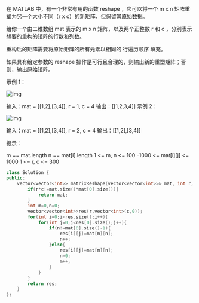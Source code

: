 在 MATLAB 中，有一个非常有用的函数 reshape ，它可以将一个 m x n 矩阵重塑为另一个大小不同（r x c）的新矩阵，但保留其原始数据。

给你一个由二维数组 mat 表示的 m x n 矩阵，以及两个正整数 r 和 c ，分别表示想要的重构的矩阵的行数和列数。

重构后的矩阵需要将原始矩阵的所有元素以相同的 行遍历顺序 填充。

如果具有给定参数的 reshape 操作是可行且合理的，则输出新的重塑矩阵；否则，输出原始矩阵。

 

示例 1：

![img](https://assets.leetcode.com/uploads/2021/04/24/reshape1-grid.jpg)

输入：mat = [[1,2],[3,4]], r = 1, c = 4
输出：[[1,2,3,4]]
示例 2：

![img](https://assets.leetcode.com/uploads/2021/04/24/reshape2-grid.jpg)


输入：mat = [[1,2],[3,4]], r = 2, c = 4
输出：[[1,2],[3,4]]


提示：

m == mat.length
n == mat[i].length
1 <= m, n <= 100
-1000 <= mat[i][j] <= 1000
1 <= r, c <= 300

```cpp
class Solution {
public:
    vector<vector<int>> matrixReshape(vector<vector<int>>& mat, int r, int c) {
        if(r*c!=mat.size()*mat[0].size()){
            return mat;
        }
        int m=0,n=0;
        vector<vector<int>>res(r,vector<int>(c,0));
        for(int i=0;i<res.size();i++){
            for(int j=0;j<res[0].size();j++){
                if(n!=mat[0].size()-1){
                    res[i][j]=mat[m][n];
                    n++;
                }else{
                    res[i][j]=mat[m][n];
                    n=0;
                    m++;
                }
            }
        }
        return res;
    }
};
```

